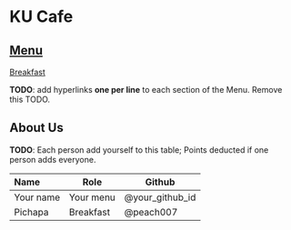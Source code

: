 # KU Cafe

## [Menu](Menu.md)
[Breakfast](Menu.md#Breakfast)

**TODO**: add hyperlinks **one per line** to each section of the Menu. Remove this TODO.


## About Us

**TODO**: Each person add yourself to this table; Points deducted if one person adds everyone.

| Name      | Role      | Github          |
|:----------|-----------|-----------------|
| Your name | Your menu | @your_github_id |
| Pichapa   | Breakfast | @peach007
